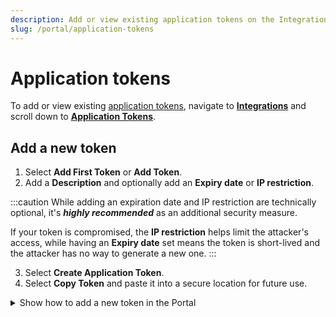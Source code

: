 ```yaml
---
description: Add or view existing application tokens on the Integrations page of the emnify Portal
slug: /portal/application-tokens
---
```


# Application tokens

To add or view existing [application tokens](/glossary#application-tokens), navigate to [**Integrations**](https://portal.emnify.com/integrations) and scroll down to [**Application Tokens**](https://portal.emnify.com/integrations#application-tokens).

## Add a new token

1. Select **Add First Token** or **Add Token**.
2. Add a **Description** and optionally add an **Expiry date** or **IP restriction**.

:::caution
While adding an expiration date and IP restriction are technically optional, it's **_highly recommended_** as an additional security measure.

If your token is compromised, the **IP restriction** helps limit the attacker's access, while having an **Expiry date** set means the token is short-lived and the attacker has no way to generate a new one.
:::

3. Select **Create Application Token**.
4. Select **Copy Token** and paste it into a secure location for future use.

<details className="custom-details-troubleshooting">
  <summary>Show how to add a new token in the Portal</summary>

  Collapse the following sections or scroll down to **Application Tokens**.  
  <img
    src={require('./assets/integrations-application-tokens.png').default}
    alt=""
  /> 

  Select **Add Token** or **Add First Token**.  

  <img
    src={require('./assets/application-tokens-add-first-token.png').default}
    alt=""
  /> 

  After choosing a descriptive label and optionally adding an **Expiry date** or **IP restriction**, select **Create Application Token**.  

  <img
    src={require('./assets/application-tokens-add-token-dialog.png').default}
    alt=""
  /> 

  This generates your token.
  Select **Copy Token** and paste it in a secure location for future use.

  **Warning**: the token can only be copied during this session.
  You can't retrieve it later in another session.

  <img
    src={require('./assets/token-created.png').default}
    alt=""
  /> 
</details>
